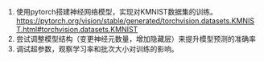 1. 使用pytorch搭建神经网络模型，实现对KMNIST数据集的训练。
https://pytorch.org/vision/stable/generated/torchvision.datasets.KMNIST.html#torchvision.datasets.KMNIST
2. 尝试调整模型结构（变更神经元数量，增加隐藏层）来提升模型预测的准确率
3. 调试超参数，观察学习率和批次大小对训练的影响。

